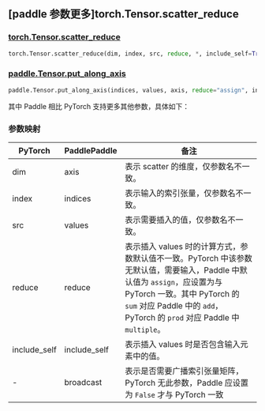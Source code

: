 ## [paddle 参数更多]torch.Tensor.scatter_reduce

### [torch.Tensor.scatter_reduce](https://pytorch.org/docs/stable/generated/torch.Tensor.scatter_reduce.html#torch-tensor-scatter-reduce)

```python
torch.Tensor.scatter_reduce(dim, index, src, reduce, *, include_self=True)
```

### [paddle.Tensor.put_along_axis](https://www.paddlepaddle.org.cn/documentation/docs/zh/develop/api/paddle/Tensor_cn.html#put-along-axis-indices-value-axis-reduce-assign-include-self-true-broadcast-true)

```python
paddle.Tensor.put_along_axis(indices, values, axis, reduce="assign", include_self=True, broadcast=True)
```

其中 Paddle 相比 PyTorch 支持更多其他参数，具体如下：

### 参数映射

| PyTorch      | PaddlePaddle | 备注                                                         |
| ------------ | ------------ | ------------------------------------------------------------ |
| dim          | axis         | 表示 scatter 的维度，仅参数名不一致。                        |
| index        | indices      | 表示输入的索引张量，仅参数名不一致。                         |
| src          | values       | 表示需要插入的值，仅参数名不一致。                           |
| reduce       | reduce       | 表示插入 values 时的计算方式，参数默认值不一致。PyTorch 中该参数无默认值，需要输入，Paddle 中默认值为 `assign`，应设置为与 PyTorch 一致。其中 PyTorch 的 `sum` 对应 Paddle 中的 `add`，PyTorch 的 `prod` 对应 Paddle 中 `multiple`。 |
| include_self | include_self | 表示插入 values 时是否包含输入元素中的值。                   |
| -            | broadcast    | 表示是否需要广播索引张量矩阵，PyTorch 无此参数，Paddle 应设置为 `False` 才与 PyTorch 一致 |
